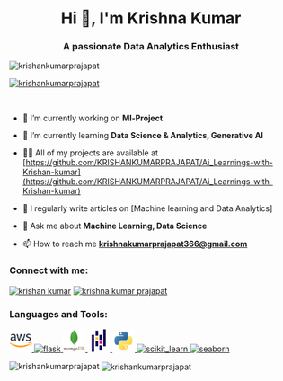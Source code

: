 <h1 align="center">Hi 👋, I'm Krishna Kumar</h1>
<h3 align="center">A passionate Data Analytics Enthusiast</h3>

<p align="left"> <img src="https://komarev.com/ghpvc/?username=krishankumarprajapat&label=Profile%20views&color=0e75b6&style=flat" alt="krishankumarprajapat" /> </p>

<p align="left"> <a href="https://github.com/ryo-ma/github-profile-trophy"><img src="https://github-profile-trophy.vercel.app/?username=krishankumarprajapat" alt="krishankumarprajapat" /></a> </p>

<p align="left"> <a href="https://twitter.com/" target="blank"><img src="https://img.shields.io/twitter/follow/?logo=twitter&style=for-the-badge" alt="" /></a> </p>

- 🔭 I’m currently working on **Ml-Project**

- 🌱 I’m currently learning **Data Science &  Analytics, Generative AI**

- 👨‍💻 All of my projects are available at [https://github.com/KRISHANKUMARPRAJAPAT/Ai_Learnings-with-Krishan-kumar](https://github.com/KRISHANKUMARPRAJAPAT/Ai_Learnings-with-Krishan-kumar)

- 📝 I regularly write articles on [Machine learning and Data Analytics]

- 💬 Ask me about **Machine Learning, Data Science**

- 📫 How to reach me **krishnakumarprajapat366@gmail.com**

<h3 align="left">Connect with me:</h3>
<p align="left">
<a href="https://www.linkedin.com/in/krishan-kumar-451002262/" target="blank"><img align="center" src="https://raw.githubusercontent.com/rahuldkjain/github-profile-readme-generator/master/src/images/icons/Social/linked-in-alt.svg" alt="krishan kumar" height="30" width="40" /></a>
<a href="https://kaggle.com/krishna kumar prajapat" target="blank"><img align="center" src="https://raw.githubusercontent.com/rahuldkjain/github-profile-readme-generator/master/src/images/icons/Social/kaggle.svg" alt="krishna kumar prajapat" height="30" width="40" /></a>
</p>

<h3 align="left">Languages and Tools:</h3>
<p align="left"> <a href="https://aws.amazon.com" target="_blank" rel="noreferrer"> <img src="https://raw.githubusercontent.com/devicons/devicon/master/icons/amazonwebservices/amazonwebservices-original-wordmark.svg" alt="aws" width="40" height="40"/> </a> <a href="https://flask.palletsprojects.com/" target="_blank" rel="noreferrer"> <img src="https://www.vectorlogo.zone/logos/pocoo_flask/pocoo_flask-icon.svg" alt="flask" width="40" height="40"/> </a> <a href="https://www.mongodb.com/" target="_blank" rel="noreferrer"> <img src="https://raw.githubusercontent.com/devicons/devicon/master/icons/mongodb/mongodb-original-wordmark.svg" alt="mongodb" width="40" height="40"/> </a> <a href="https://pandas.pydata.org/" target="_blank" rel="noreferrer"> <img src="https://raw.githubusercontent.com/devicons/devicon/2ae2a900d2f041da66e950e4d48052658d850630/icons/pandas/pandas-original.svg" alt="pandas" width="40" height="40"/> </a> <a href="https://www.python.org" target="_blank" rel="noreferrer"> <img src="https://raw.githubusercontent.com/devicons/devicon/master/icons/python/python-original.svg" alt="python" width="40" height="40"/> </a> <a href="https://scikit-learn.org/" target="_blank" rel="noreferrer"> <img src="https://upload.wikimedia.org/wikipedia/commons/0/05/Scikit_learn_logo_small.svg" alt="scikit_learn" width="40" height="40"/> </a> <a href="https://seaborn.pydata.org/" target="_blank" rel="noreferrer"> <img src="https://seaborn.pydata.org/_images/logo-mark-lightbg.svg" alt="seaborn" width="40" height="40"/> </a> </p>

<p><img align="left" src="https://github-readme-stats.vercel.app/api/top-langs?username=krishankumarprajapat&show_icons=true&locale=en&layout=compact" alt="krishankumarprajapat" /></p>

<p>&nbsp;<img align="center" src="https://github-readme-stats.vercel.app/api?username=krishankumarprajapat&show_icons=true&locale=en" alt="krishankumarprajapat" /></p>
